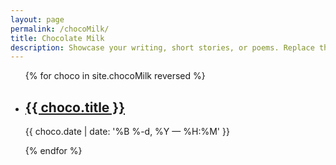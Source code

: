 ```yaml
---
layout: page
permalink: /chocoMilk/
title: Chocolate Milk
description: Showcase your writing, short stories, or poems. Replace this text with your description.
---
```


<ul class="post-list">
{% for choco in site.chocoMilk reversed %}
    <li>
        <h2><a class="choco-title" href="{{ choco.url | prepend: site.baseurl }}">{{ choco.title }}</a></h2>
        <p class="post-meta">{{ choco.date | date: '%B %-d, %Y — %H:%M' }}</p>
      </li>
{% endfor %}
</ul>
